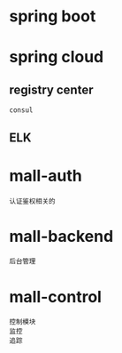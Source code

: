 # spring boot

# spring cloud
## registry center
    consul
## ELK

# mall-auth
    认证鉴权相关的
# mall-backend
    后台管理
# mall-control
    控制模块
    监控
    追踪